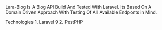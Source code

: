 Lara-Blog Is A Blog API Build And Tested With Laravel. Its Based On A Domain Driven Approach With Testing Of All Available Endponts in Mind.

Technologies 
    1. Laravel 9
    2. PestPHP
